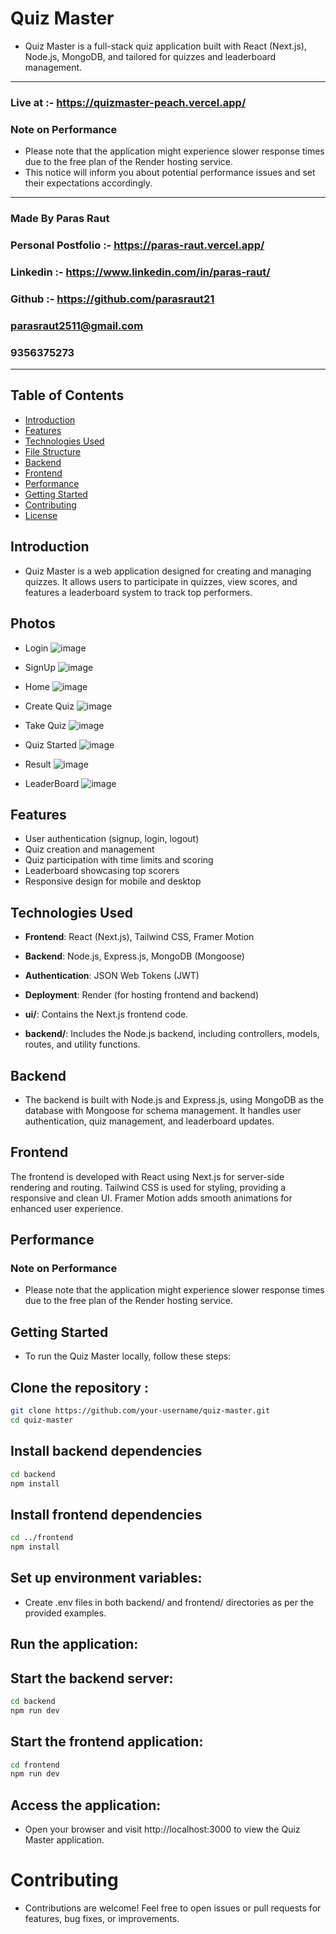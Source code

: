 # Quiz Master

- Quiz Master is a full-stack quiz application built with React (Next.js), Node.js, MongoDB, and tailored for quizzes and leaderboard management.

<hr/>

### **Live at :-** https://quizmaster-peach.vercel.app/
### Note on Performance
- Please note that the application might experience slower response times due to the free plan of the Render hosting service.
- This notice will inform you about potential performance issues and set their expectations accordingly. 

<hr/>

### Made By Paras Raut
### Personal Postfolio :- https://paras-raut.vercel.app/
### Linkedin :- https://www.linkedin.com/in/paras-raut/
### Github :- https://github.com/parasraut21
### parasraut2511@gmail.com
### 9356375273

<hr/>

## Table of Contents
- [Introduction](#introduction)
- [Features](#features)
- [Technologies Used](#technologies-used)
- [File Structure](#file-structure)
- [Backend](#backend)
- [Frontend](#frontend)
- [Performance](#performance)
- [Getting Started](#getting-started)
- [Contributing](#contributing)
- [License](#license)

## Introduction

- Quiz Master is a web application designed for creating and managing quizzes. It allows users to participate in quizzes, view scores, and features a leaderboard system to track top performers.

## Photos
- Login
  ![image](https://github.com/parasraut21/aspireNex_task_2/assets/111653346/773aa193-5431-4732-9323-d5a94df3ae7b)

- SignUp
  ![image](https://github.com/parasraut21/aspireNex_task_2/assets/111653346/ee85f74a-2b32-4b82-8dd6-340b98f14717)

- Home
  ![image](https://github.com/parasraut21/aspireNex_task_2/assets/111653346/c5d4634b-bdbe-4752-97dd-1fa753688499)

- Create Quiz
  ![image](https://github.com/parasraut21/aspireNex_task_2/assets/111653346/e7e72424-3184-4c9a-a566-abdba6f4f0d4)

- Take Quiz
  ![image](https://github.com/parasraut21/aspireNex_task_2/assets/111653346/37a73a4a-2a82-49df-b505-f0477732213c)

- Quiz Started
  ![image](https://github.com/parasraut21/aspireNex_task_2/assets/111653346/7d44acee-bccb-48f5-acfa-7ea3c1718641)

- Result
  ![image](https://github.com/parasraut21/aspireNex_task_2/assets/111653346/2723f4c8-217f-463e-98a7-1373f3c8f9fe)

- LeaderBoard
  ![image](https://github.com/parasraut21/aspireNex_task_2/assets/111653346/9572002c-fe85-444b-a7f1-0442692638e7)


## Features

- User authentication (signup, login, logout)
- Quiz creation and management
- Quiz participation with time limits and scoring
- Leaderboard showcasing top scorers
- Responsive design for mobile and desktop

## Technologies Used

- **Frontend**: React (Next.js), Tailwind CSS, Framer Motion
- **Backend**: Node.js, Express.js, MongoDB (Mongoose)
- **Authentication**: JSON Web Tokens (JWT)
- **Deployment**: Render (for hosting frontend and backend)

- **ui/**: Contains the Next.js frontend code.
- **backend/**: Includes the Node.js backend, including controllers, models, routes, and utility functions.

## Backend

- The backend is built with Node.js and Express.js, using MongoDB as the database with Mongoose for schema management. It handles user authentication, quiz management, and leaderboard updates.

## Frontend

The frontend is developed with React using Next.js for server-side rendering and routing. Tailwind CSS is used for styling, providing a responsive and clean UI. Framer Motion adds smooth animations for enhanced user experience.

## Performance

### Note on Performance

- Please note that the application might experience slower response times due to the free plan of the Render hosting service.

## Getting Started

- To run the Quiz Master locally, follow these steps:

## Clone the repository :
   ```bash
   git clone https://github.com/your-username/quiz-master.git
   cd quiz-master
```

## Install backend dependencies
 ```bash
 cd backend
 npm install
```

## Install frontend dependencies
 ```bash
 cd ../frontend
 npm install
```

## Set up environment variables:
- Create .env files in both backend/ and frontend/ directories as per the provided examples.

## Run the application:

## Start the backend server:
 ```bash
 cd backend
 npm run dev
```

## Start the frontend application:
 ```bash
 cd frontend
 npm run dev
```

## Access the application:
- Open your browser and visit http://localhost:3000 to view the Quiz Master application.

# Contributing
- Contributions are welcome! Feel free to open issues or pull requests for features, bug fixes, or improvements.
